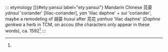 ::: etymology
[]{#ety:yansui label="ety:yansui"} Mandarin Chinese 芫荽 *yánsuī*
'coriander' \[lilac-coriander\], *yan* 'lilac daphne' + *sui*
'coriander', maybe a remodeling of 胡荽 *husui* after 芫花 *yanhua*
'lilac daphne' (*Daphne genkwa* a herb in TCM, on accou (the characters
only appear in these words), ca. 1592[^1]
:::

[^1]:

